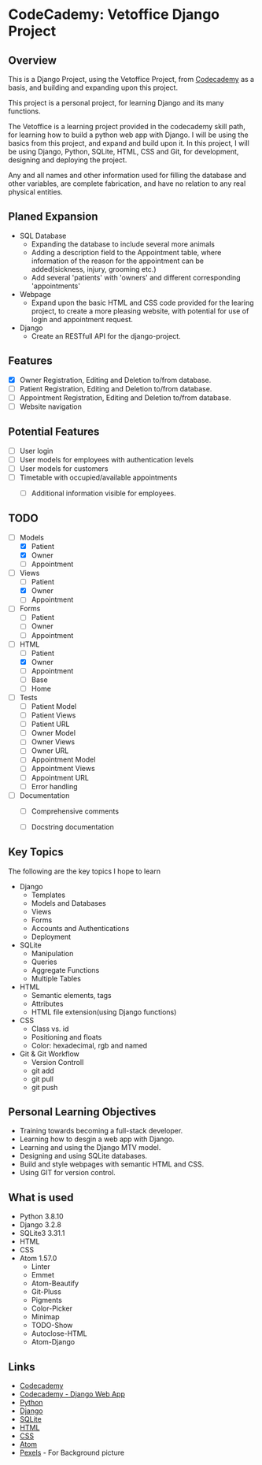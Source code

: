 # CodeCademy: Vetoffice Django Project

## Overview

This is a Django Project, using the Vetoffice Project, from [Codecademy](https://codecademy.com/learn/paths/build-python-web-apps-with-django) as a basis, and building and expanding upon this project.

This project is a personal project, for learning Django and its many functions.

The Vetoffice is a learning project provided in the codecademy skill path, for learning how to build a python web app with Django. I will be using the basics from this project, and expand and build upon it. In this project, I will be using Django, Python, SQLite, HTML, CSS and Git, for development, designing and deploying the project.

Any and all names and other information used for filling the database and other variables, are complete fabrication, and have no relation to any real physical entities.

## Planed Expansion

* SQL Database
	* Expanding the database to include several more animals
	* Adding a description field to the Appointment table, where information of the reason for the appointment can be added(sickness, injury, grooming etc.)
	* Add several 'patients' with 'owners' and different corresponding 'appointments'
* Webpage
	* Expand upon the basic HTML and CSS code provided for the learing project, to create a more pleasing website, with potential for use of login and appointment request.
* Django
	* Create an RESTfull API for the django-project.


## Features
- [x] Owner Registration, Editing and Deletion to/from database.
- [ ] Patient Registration, Editing and Deletion to/from database.
- [ ] Appointment Registration, Editing and Deletion to/from database.
- [ ] Website navigation

## Potential Features
 - [ ] User login
 - [ ] User models for employees with authentication levels
 - [ ] User models for customers
 - [ ] Timetable with occupied/available appointments
 	- [ ] Additional information visible for employees.


## TODO
- [ ] Models
	- [x] Patient
	- [x] Owner
	- [ ] Appointment
- [ ] Views
	- [ ] Patient
	- [x] Owner
	- [ ] Appointment
- [ ] Forms
	- [ ] Patient
	- [ ] Owner
	- [ ] Appointment
- [ ] HTML
	- [ ] Patient
	- [x] Owner
	- [ ] Appointment
	- [ ] Base
	- [ ] Home
- [ ] Tests
	- [ ] Patient Model
	- [ ] Patient Views
	- [ ] Patient URL
	- [ ] Owner Model
	- [ ] Owner Views
	- [ ] Owner URL
	- [ ] Appointment Model
	- [ ] Appointment Views
	- [ ] Appointment URL
	- [ ] Error handling
- [ ] Documentation
	- [ ] Comprehensive comments
	- [ ] Docstring documentation


## Key Topics

The following are the key topics I hope to learn
* Django
	* Templates
	* Models and Databases
	* Views
	* Forms
	* Accounts and Authentications
	* Deployment
* SQLite
	* Manipulation
	* Queries
	* Aggregate Functions
	* Multiple Tables
* HTML
	* Semantic elements, tags
	* Attributes
	* HTML file extension(using Django functions)
* CSS
	* Class vs. id
	* Positioning and floats
	* Color: hexadecimal, rgb and named
* Git & Git Workflow
	* Version Controll
	* git add
	* git pull
	* git push


## Personal Learning Objectives

* Training towards becoming a full-stack developer.
* Learning how to desgin a web app with Django.
* Learning and using the Django MTV model.
* Designing and using SQLite databases.
* Build and style webpages with semantic HTML and CSS.
* Using GIT for version control.


## What is used

* Python 3.8.10
* Django 3.2.8
* SQLite3 3.31.1
* HTML
* CSS
* Atom 1.57.0
	* Linter
	* Emmet
	* Atom-Beautify
	* Git-Pluss
	* Pigments
	* Color-Picker
	* Minimap
	* TODO-Show
	* Autoclose-HTML
	* Atom-Django

## Links

* [Codecademy](https://codecademy.com)
* [Codecademy - Django Web App](https://codecademy.com/learn/paths/build-python-web-apps-with-django)
* [Python](https://www.python.org/)
* [Django](https://www.djangoproject.com/)
* [SQLite](https://www.sqlite.org/index.html)
* [HTML](https://developer.mozilla.org/en-US/docs/Web/HTML)
* [CSS](https://www.w3schools.com/css/)
* [Atom](https://atom.io/)
* [Pexels](https://www.pexels.com/search/cute%20healthy%20yorkshire%20terrier%20with%20nurse/) - For Background picture
